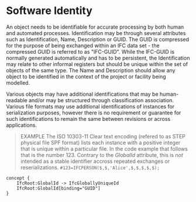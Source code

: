 Software Identity
=================

An object needs to be identifiable for accurate processing by both human and automated processes. Identification may be through several attributes such as Identification, Name, Description or GUID. The GUID is compressed for the purpose of being exchanged within an IFC data set - the compressed GUID is referred to as "IFC-GUID". While the IFC-GUID is normally generated automatically and has to be persistent, the Identification may relate to other informal registers but should be unique within the set of objects of the same type. The Name and Description should allow any object to be identified in the context of the project or facility being modelled.

Various objects may have additional identifications that may be human-readable and/or may be structured through classification association. Various file formats may use additional identifications of instances for serialization purposes, however there is no requirement or guarantee for such identifications to remain the same between revisions or across applications.

> EXAMPLE The ISO 10303-11 Clear text encoding (refered to as STEP physical file SPF format) lists each instance with a positive integer that is unique within a particular file. In the code example that follows that is the number 123. Contrary to the _GlobalId_ attribute, this is *not* intended as a stable identifier accross repeated exchanges or reserializations. `#123=IFCPERSON($,$,'Alice',$,$,$,$,$);`

```
concept {
    IfcRoot:GlobalId -> IfcGloballyUniqueId
    IfcRoot:GlobalId[binding="GUID"]
}
```
